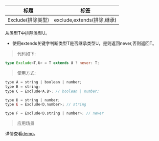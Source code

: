 |  标题   | 标签  |
|  ----  | ----  |
| Exclude(排除类型) | exclude,extends(排除,继承) |

从类型T中排除类型U。

* 使用extends关键字判断类型T是否继承类型U，是则返回never,否则返回T。

> 代码如下:

```ts
type Exclude<T,U> = T extends U ? never: T; 
```

> 使用方式:

```js
type A = string | boolean | number;
type B = string;
type C = Exclude<A,B>; // boolean | number;

type D = string | number;
type E = Exclude<D,number>; // string

type F = Exclude<D,string | number>; // never
```

> 应用场景

详情查看[demo](codes/typescript/demo/Exclude.ts)。